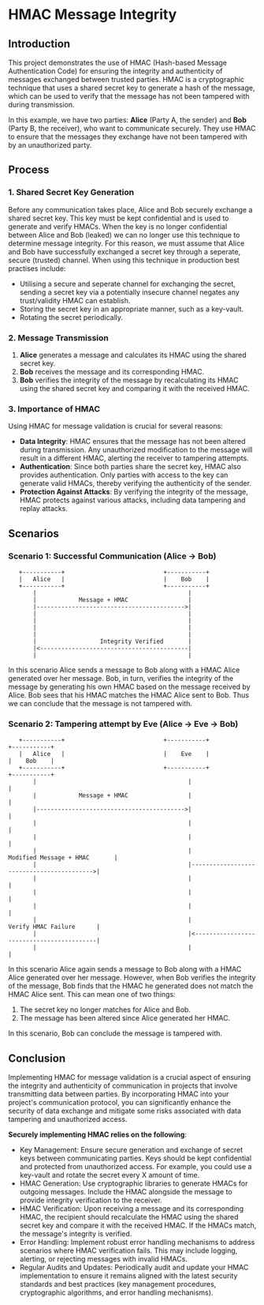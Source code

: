 # HMAC Message Integrity
## Introduction
This project demonstrates the use of HMAC (Hash-based Message Authentication Code) for ensuring the integrity and authenticity of messages exchanged between trusted parties. HMAC is a cryptographic technique that uses a shared secret key to generate a hash of the message, which can be used to verify that the message has not been tampered with during transmission.

In this example, we have two parties: **Alice** (Party A, the sender) and **Bob** (Party B, the receiver), who want to communicate securely. They use HMAC to ensure that the messages they exchange have not been tampered with by an unauthorized party.

## Process

### 1. Shared Secret Key Generation

Before any communication takes place, Alice and Bob securely exchange a shared secret key. This key must be kept confidential and is used to generate and verify HMACs. When the key is no longer confidential between Alice and Bob (leaked) we can no longer use this technique to determine message integrity. For this reason, we must assume that Alice and Bob have successfully exchanged a secret key through a seperate, secure (trusted) channel.
When using this technique in production best practises include:
- Utilising a secure and seperate channel for exchanging the secret, sending a secret key via a potentially insecure channel negates any trust/validity HMAC can establish.
- Storing the secret key in an appropriate manner, such as a key-vault.
- Rotating the secret periodically.

### 2. Message Transmission

1. **Alice** generates a message and calculates its HMAC using the shared secret key.
2. **Bob** receives the message and its corresponding HMAC.
3. **Bob** verifies the integrity of the message by recalculating its HMAC using the shared secret key and comparing it with the received HMAC.

### 3. Importance of HMAC

Using HMAC for message validation is crucial for several reasons:

- **Data Integrity**: HMAC ensures that the message has not been altered during transmission. Any unauthorized modification to the message will result in a different HMAC, alerting the receiver to tampering attempts.
- **Authentication**: Since both parties share the secret key, HMAC also provides authentication. Only parties with access to the key can generate valid HMACs, thereby verifying the authenticity of the sender.
- **Protection Against Attacks**: By verifying the integrity of the message, HMAC protects against various attacks, including data tampering and replay attacks.

## Scenarios

### Scenario 1: Successful Communication (Alice -> Bob)
```
   +-----------+                            +-----------+
   |   Alice   |                            |    Bob    |
   +-----------+                            +-----------+
       |                                           |
       |            Message + HMAC                 |
       |------------------------------------------>|
       |                                           |
       |                                           |
       |                                           |
       |                                           |
       |                  Integrity Verified       |
       |<------------------------------------------|
       |                                           |
```
In this scenario Alice sends a message to Bob along with a HMAC Alice generated over her message. Bob, in turn, verifies the integrity of the message by generating his own HMAC based on the message received by Alice. Bob sees that his HMAC matches the HMAC Alice sent to Bob. Thus we can conclude that the message is not tampered with.


### Scenario 2: Tampering attempt by Eve (Alice -> Eve -> Bob)
```
   +-----------+                            +-----------+                            +-----------+
   |   Alice   |                            |    Eve    |                            |    Bob    |
   +-----------+                            +-----------+                            +-----------+
       |                                           |                                           |
       |            Message + HMAC                 |                                           |
       |------------------------------------------>|                                           |
       |                                           |                                           |
       |                                           |                                           |
       |                                           |             Modified Message + HMAC       |
       |                                           |------------------------------------------>|
       |                                           |                                           |
       |                                           |                                           |
       |                                           |                                           |
       |                                           |                  Verify HMAC Failure      |
       |                                           |<------------------------------------------|
       |                                           |                                           |
```
In this scenario Alice again sends a message to Bob along with a HMAC Alice generated over her message. However, when Bob verifies the integrity of the message, Bob finds that the HMAC he generated does not match the HMAC Alice sent. This can mean one of two things:
1. The secret key no longer matches for Alice and Bob.
2. The message has been altered since Alice generated her HMAC.

In this scenario, Bob can conclude the message is tampered with.


## Conclusion

Implementing HMAC for message validation is a crucial aspect of ensuring the integrity and authenticity of communication in projects that involve transmitting data between parties. By incorporating HMAC into your project's communication protocol, you can significantly enhance the security of data exchange and mitigate some risks associated with data tampering and unauthorized access.

**Securely implementing HMAC relies on the following**:

- Key Management: Ensure secure generation and exchange of secret keys between communicating parties. Keys should be kept confidential and protected from unauthorized access. For example, you could use a key-vault and rotate the secret every X amount of time.
- HMAC Generation: Use cryptographic libraries to generate HMACs for outgoing messages. Include the HMAC alongside the message to provide integrity verification to the receiver.
- HMAC Verification: Upon receiving a message and its corresponding HMAC, the recipient should recalculate the HMAC using the shared secret key and compare it with the received HMAC. If the HMACs match, the message's integrity is verified.
- Error Handling: Implement robust error handling mechanisms to address scenarios where HMAC verification fails. This may include logging, alerting, or rejecting messages with invalid HMACs.
- Regular Audits and Updates: Periodically audit and update your HMAC implementation to ensure it remains aligned with the latest security standards and best practices (key management procedures, cryptographic algorithms, and error handling mechanisms).
